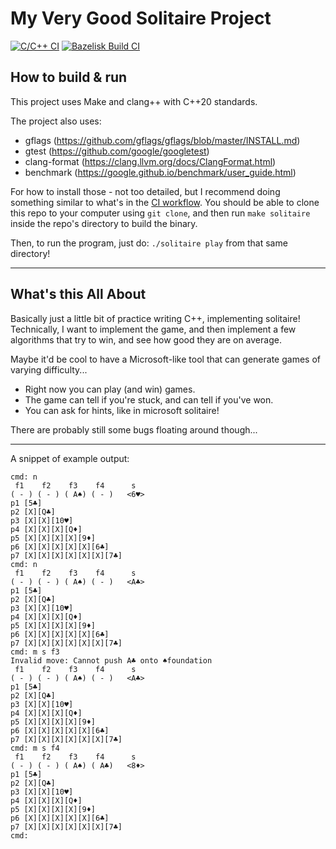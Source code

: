 # My Very Good Solitaire Project


[![C/C++ CI](https://github.com/kemcbride/my_very_good_klondike/actions/workflows/c-cpp.yml/badge.svg)](https://github.com/kemcbride/my_very_good_klondike/actions/workflows/c-cpp.yml) [![Bazelisk Build CI](https://github.com/kemcbride/my_very_good_klondike/actions/workflows/bazelisk-build.yml/badge.svg)](https://github.com/kemcbride/my_very_good_klondike/actions/workflows/bazelisk-build.yml)

## How to build & run

This project uses Make and clang++ with C++20 standards.

The project also uses:
- gflags (https://github.com/gflags/gflags/blob/master/INSTALL.md)
- gtest (https://github.com/google/googletest)
- clang-format (https://clang.llvm.org/docs/ClangFormat.html)
- benchmark (https://google.github.io/benchmark/user_guide.html)

For how to install those - not too detailed, but I recommend doing something similar to what's in the [CI workflow](https://github.com/kemcbride/my_very_good_klondike/blob/main/.github/workflows/c-cpp.yml).
You should be able to clone this repo to your computer using `git clone`,
and then run `make solitaire` inside the repo's directory to build the binary.

Then, to run the program, just do: `./solitaire play` from that same directory!

----

## What's this All About

Basically just a little bit of practice writing C++, implementing solitaire!
Technically, I want to implement the game, and then implement a few algorithms
that try to win, and see how good they are on average.

Maybe it'd be cool to have a Microsoft-like tool that can generate games of
varying difficulty...

* Right now you can play (and win) games.
* The game can tell if you're stuck, and can tell if you've won.
* You can ask for hints, like in microsoft solitaire!

There are probably still some bugs floating around though...


-----


A snippet of example output:

```
cmd: n
 f1    f2    f3    f4      s
( - ) ( - ) ( A♠) ( - )   <6♥>
p1 [5♣]
p2 [X][Q♣]
p3 [X][X][10♥]
p4 [X][X][X][Q♦]
p5 [X][X][X][X][9♦]
p6 [X][X][X][X][X][6♣]
p7 [X][X][X][X][X][X][7♣]
cmd: n
 f1    f2    f3    f4      s
( - ) ( - ) ( A♠) ( - )   <A♣>
p1 [5♣]
p2 [X][Q♣]
p3 [X][X][10♥]
p4 [X][X][X][Q♦]
p5 [X][X][X][X][9♦]
p6 [X][X][X][X][X][6♣]
p7 [X][X][X][X][X][X][7♣]
cmd: m s f3
Invalid move: Cannot push A♣ onto ♠foundation
 f1    f2    f3    f4      s
( - ) ( - ) ( A♠) ( - )   <A♣>
p1 [5♣]
p2 [X][Q♣]
p3 [X][X][10♥]
p4 [X][X][X][Q♦]
p5 [X][X][X][X][9♦]
p6 [X][X][X][X][X][6♣]
p7 [X][X][X][X][X][X][7♣]
cmd: m s f4
 f1    f2    f3    f4      s
( - ) ( - ) ( A♠) ( A♣)   <8♦>
p1 [5♣]
p2 [X][Q♣]
p3 [X][X][10♥]
p4 [X][X][X][Q♦]
p5 [X][X][X][X][9♦]
p6 [X][X][X][X][X][6♣]
p7 [X][X][X][X][X][X][7♣]
cmd:
```
